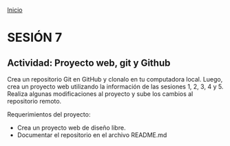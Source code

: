 <!-- No borrar o modificar -->
[Inicio](./index.md)

# SESIÓN 7

## Actividad: Proyecto web, git y Github
Crea un repositorio Git en GitHub y clonalo en tu computadora local. Luego, crea un proyecto web utilizando la información de las sesiones 1, 2, 3, 4 y 5. Realiza algunas modificaciones al proyecto y sube los cambios al repositorio remoto.

Requerimientos del proyecto:

- Crea un proyecto web de diseño libre.
- Documentar el repositorio en el archivo README.md






